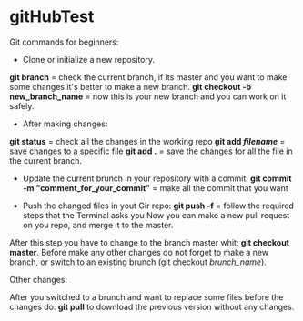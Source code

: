 # gitHubTest

Git commands for beginners:

 - Clone or initialize a new repository.

**git branch** = check the current branch, if its master and you want to make some changes it's better to make a new branch.
**git checkout -b new_branch_name** = now this is your new branch and you can work on it safely. 

- After making changes: 

**git status** = check all the changes in the working repo
**git add _filename_** = save changes to a specific file
**git add .** = save the changes for all the file in the current branch.

- Update the current brunch in your repository with a commit:
**git commit -m "comment_for_your_commit"** = make all the commit that you want

- Push the changed files in yout Gir repo:
**git push -f** = follow the required steps that the Terminal asks you
Now you can make a new pull request on you repo, and merge it to the master.

After this step you have to change to the branch master whit:
**git checkout master**.
Before make any other changes do not forget to make a new branch, or switch to an existing brunch (git checkout _brunch_name_).

Other changes:

After you switched to a brunch and want to replace some files before the changes do:
**git pull** to download the previous version without any changes.




